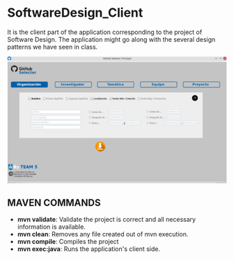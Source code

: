 # SoftwareDesign_Client
It is the client part of the application corresponding to the project of Software Design. The application might go along with the several design patterns we have seen in class.

![](docs/gui.jpg)

## MAVEN COMMANDS
* **mvn validate**: Validate the project is correct and all necessary information is available.
* **mvn clean**: Removes any file created out of mvn execution.
* **mvn compile**: Compiles the project
* **mvn exec:java**: Runs the application's client side.
